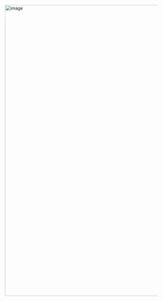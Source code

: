 <img width="959" alt="image" src="https://github.com/Chunlong101/SharePointScripts/assets/9314578/b9ac78c0-5569-4d52-8c26-9b42cc2f1536">
